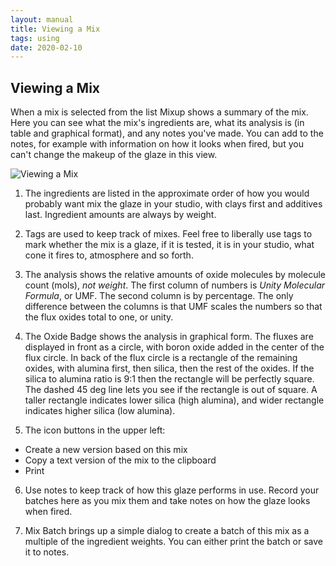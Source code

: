 ```yaml
---
layout: manual
title: Viewing a Mix
tags: using
date: 2020-02-10
---
```

## Viewing a Mix

When a mix is selected from the list Mixup shows a summary of the mix.
Here you can see what the mix's ingredients are, what its analysis is
(in table and graphical format), and any notes you've made. 
You can add to the notes, for example with information on how it looks
when fired, but you 
can't change the makeup of the glaze in this view.

![Viewing a Mix](/images/ViewLabeled.png)

1. The ingredients are listed in the approximate order of how you would 
probably want mix the glaze in your studio, with clays first and additives
last. Ingredient amounts are always by weight.

2. Tags are used to keep track of mixes. Feel free to liberally use tags
to mark whether the mix is a glaze, if it is tested, it is in your studio,
what cone it fires to, atmosphere and so forth.

3. The analysis shows the relative amounts of oxide molecules by molecule 
count (mols), *not weight*. 
The first column of numbers is *Unity Molecular Formula*, or UMF.
The second column is by percentage. The only difference between the
columns is that UMF scales the numbers so that the flux oxides 
total to one, or unity.

4. The Oxide Badge shows the analysis in graphical form. The fluxes are
displayed in front as a circle, with boron oxide added in the center of
the flux circle. In back of the flux circle is a rectangle of the remaining oxides,
with alumina first, then silica, then the rest of the oxides. If the silica to alumina
ratio is 9:1 then the rectangle will be perfectly square. The dashed 45 deg 
line lets you see if the rectangle is out of square. A taller rectangle indicates 
lower silica (high alumina), and wider rectangle indicates higher silica (low alumina).

5. The icon buttons in the upper left:
- Create a new version based on this mix
- Copy a text version of the mix to the clipboard
- Print

6. Use notes to keep track of how this glaze performs in use. Record your batches 
here as you mix them and take notes on how the glaze looks 
when fired.

7. Mix Batch brings up a simple dialog to create a batch of this mix as a 
multiple of the ingredient weights. You can either print the batch or save it to notes.
